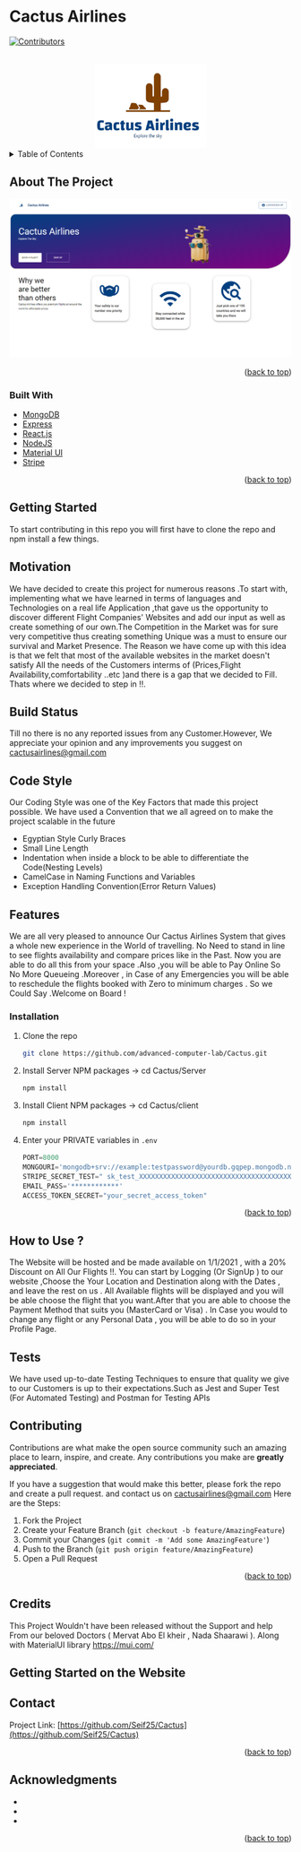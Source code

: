 # Cactus Airlines
<div id="top"></div>


[![Contributors][contributors-shield]][contributors-url]




<!-- PROJECT LOGO -->
<br />
<div align="center">
  <a href="https://github.com/Seif25/Cactus">
    <img src="client/src/logo4.png" alt="Logo" width="200" height="150">
  </a>
</div>



<!-- TABLE OF CONTENTS -->
<details>
  <summary>Table of Contents</summary>
  <ol>
    <li>
      <a href="#about-the-project">About The Project</a>
      <ul>
        <li><a href="#built-with">Built With</a></li>
      </ul>
    </li>
    <li>
      <a href="#getting-started">Getting Started</a>
      <ul>
        <li><a href="#installation">Installation</a></li>
      </ul>
    </li>
    <li><a href="#usage">Usage</a></li>
    <li><a href="#contributing">Contributing</a></li>
    <li><a href="#contact">Contact</a></li>
    <li><a href="#acknowledgments">Acknowledgments</a></li>
  </ol>
</details>



<!-- ABOUT THE PROJECT -->
## About The Project

<div align="center">
  <a href="https://github.com/Seif25/Cactus">
    <img src="https://github.com/advanced-computer-lab/Cactus/blob/866c1e61bfd1be510949de72280898f91b9bac0b/Cactus%20Airlines%20-%20Google%20Chrome%2025_12_2021%2011_45_29%20AM.png" alt="Homepage">
  </a>
</div>


<p align="right">(<a href="#top">back to top</a>)</p>



### Built With

* [MongoDB](https://mongodb.com)
* [Express](https://expressjs.com)
* [React.js](https://reactjs.org/)
* [NodeJS](https://nodejs.com)
* [Material UI](https://mui.com)
* [Stripe](https://stripe.com)

<p align="right">(<a href="#top">back to top</a>)</p>



<!-- GETTING STARTED -->
## Getting Started

To start contributing in this repo you will first have to clone the repo and npm install a few things.

## Motivation

We have decided to create this project for numerous reasons .To start with, implementing
what we have learned in terms of languages and Technologies on a real life Application ,that gave us the opportunity to discover different Flight Companies' Websites 
and add our input as well as create something of our own.The Competition in the Market was for sure very competitive thus creating something Unique was a must to ensure our survival and Market Presence.
The Reason we have come up with this idea is that we felt that most of the available websites in the market doesn't 
satisfy All the needs of the Customers interms of (Prices,Flight Availability,comfortability ..etc )and there is a gap that we decided to Fill. Thats where we decided to step in !!.

## Build Status
Till no there is no any reported issues from any Customer.However, We appreciate your opinion and any improvements you suggest on cactusairlines@gmail.com

## Code Style 
Our Coding Style was one of the Key Factors that made this project possible. We have used a Convention that we all agreed on to make the project scalable in the future 
* Egyptian Style Curly Braces
* Small Line Length
* Indentation when inside a block to be able to differentiate the Code(Nesting Levels)
* CamelCase in Naming Functions and Variables
* Exception Handling Convention(Error Return Values)

## Features
We are all very pleased to announce Our Cactus Airlines System that gives a whole new experience in the World of travelling. No Need to stand in line to see flights availability and compare prices like in the Past. Now you are able to do all this from your space .Also ,you will be able to Pay Online So No More Queueing  .Moreover , in Case of any Emergencies you will be able to reschedule the flights booked with Zero to minimum charges . So we Could Say .Welcome on Board ! 


### Installation

1. Clone the repo
   ```sh
   git clone https://github.com/advanced-computer-lab/Cactus.git
   ```
2. Install Server NPM packages -> cd Cactus/Server
   ```sh
   npm install
   ```
3. Install Client NPM packages -> cd Cactus/client
    ```sh
   npm install
   ```
4. Enter your PRIVATE variables in `.env`
   ```js
   PORT=8000
   MONGOURI='mongodb+srv://example:testpassword@yourdb.gqpep.mongodb.net/YourDB?retryWrites=true&w=majority'
   STRIPE_SECRET_TEST=" sk_test_XXXXXXXXXXXXXXXXXXXXXXXXXXXXXXXXXXXXXXXXXXXXXXXXXXXXXXXXXXXXXXXXXXXXXXXXXXX"
   EMAIL_PASS='************'
   ACCESS_TOKEN_SECRET="your_secret_access_token"
   ```

<p align="right">(<a href="#top">back to top</a>)</p>

## How to Use ?
The Website will be hosted and be made available on 1/1/2021 , with a 20% Discount on All Our Flights !!. You can start by Logging (Or SignUp ) to our website ,Choose the Your Location and Destination along with the Dates , and leave the rest on us . All Available flights will be displayed and you will be able choose the flight that you want.After that you are able to choose the Payment Method that suits you (MasterCard or Visa) . In Case you would to change any flight or any Personal Data , you will be able to do so in your Profile Page.


## Tests
We have used up-to-date Testing Techniques to ensure that quality we give to our Customers is up to their expectations.Such as Jest and Super Test (For Automated Testing) and Postman for Testing APIs 


<!-- CONTRIBUTING -->
## Contributing

Contributions are what make the open source community such an amazing place to learn, inspire, and create. Any contributions you make are **greatly appreciated**.

If you have a suggestion that would make this better, please fork the repo and create a pull request. and contact us on cactusairlines@gmail.com
Here are the Steps:
1. Fork the Project
2. Create your Feature Branch (`git checkout -b feature/AmazingFeature`)
3. Commit your Changes (`git commit -m 'Add some AmazingFeature'`)
4. Push to the Branch (`git push origin feature/AmazingFeature`)
5. Open a Pull Request

<p align="right">(<a href="#top">back to top</a>)</p>


<!-- GETTING STARTED ON THE SITE -->

## Credits 
This Project Wouldn't have been released without the Support and help From our beloved Doctors ( Mervat Abo El kheir , Nada Shaarawi ). Along with MaterialUI library https://mui.com/


## Getting Started on the Website

<!-- CONTACT -->
## Contact

Project Link: [https://github.com/Seif25/Cactus](https://github.com/Seif25/Cactus)

<p align="right">(<a href="#top">back to top</a>)</p>



<!-- ACKNOWLEDGMENTS -->

## Acknowledgments

* []()
* []()
* []()

<p align="right">(<a href="#top">back to top</a>)</p>



<!-- MARKDOWN LINKS & IMAGES -->
<!-- https://www.markdownguide.org/basic-syntax/#reference-style-links -->
[contributors-shield]: https://img.shields.io/github/contributors/Seif25/Cactus.svg?style=for-the-badge
[contributors-url]: https://github.com/Seif25/Cactus/graphs/contributors
